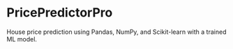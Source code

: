# PricePredictorPro
House price prediction using Pandas, NumPy, and Scikit-learn with a trained ML model.
